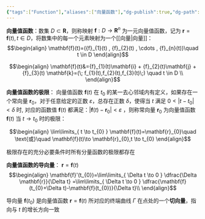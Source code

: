 ```yaml
---
{"tags":["Function"],"aliases":["向量函数"],"dg-publish":true,"dg-path":"数学/1. 微积分/向量值函数.md","permalink":"/数学/1. 微积分/向量值函数/","dgPassFrontmatter":true,"noteIcon":"","created":"2024-10-10T18:47:36.000+08:00","updated":"2025-04-14T11:45:44.910+08:00"}
---
```



**向量值函数**：数集 $D \subset \mathbf{R}$，则称映射 $\mathbf{f}: D \to \mathbf{R}^{n}$  为一元向量值函数，记为 $\mathbf{r}=\mathbf{f}(t),t \in D$，将数集中的每一个元素映射为一个[[向量\|向量]]：
$$\begin{align}
\mathbf{f}(t)=({f}_{1}(t) , {f}_{2}(t) , \cdots ,  {f}_{n}(t))\quad t \in D
\end{align}$$

$$\begin{align}
\mathbf{f}(t)&={f}_{1}(t)\mathbf{i} + {f}_{2}(t)\mathbf{j}  +  {f}_{3}(t) \mathbf{k}=(\; f_{1}(t),f_{2}(t),f_{3}(t)\;)  \quad t \in D \\
\end{align}$$

**向量值函数的极限**：
向量值函数 $\mathbf{f}(t)$ 在 $t_{0}$ 的某一去心邻域内有定义，如果存在一个常向量 $\mathbf{r}_{0}$，对于任意给定的正数 $\varepsilon$，总存在正数 $\delta$，使得当 $t$ 满足 $0<\left\lvert  t-t_{0} \right\rvert< \delta$ 时, 对应的函数值 $\mathbf{f}(t)$ 都满足：$\left\lvert  \mathbf{f}(t)-\mathbf{r}_{0} \right\rvert<\varepsilon$ ，则称常向量 $\mathbf{r}_{0}$ 为向量值函数 $\mathbf{f}(t)$ 当 $t \to t_{0}$ 时的极限：

$$\begin{align}
\lim\limits_{ t \to t_{0} } \mathbf{f}(t)=\mathbf{r}_{0}\quad  \text{或}\quad \mathbf{f}(t)\to  \mathbf{r}_{0},t \to  t_{0}
\end{align}$$

极限存在的充分必要条件时所有分量函数的极限都存在


**向量值函数的导向量**： $\mathbf{r}=\mathbf{f}(t)$
$$\begin{align}
\mathbf{f}'(t_{0})=\lim\limits_{ \Delta t \to 0 }  \dfrac{\Delta \mathbf{r}}{\Delta t} =\lim\limits_{ \Delta t \to 0 }   \dfrac{\mathbf{f}(t_{0}+\Delta t)-\mathbf{f}(t_{0})}{\Delta t}\\
\end{align}$$

导向量 $\mathbf{f}(t_{0})$ 是向量值函数 $\mathbf{r}=\mathbf{f}(t)$ 所对应的终端曲线 $\Gamma$ 在点处的一个**切向量**，指向与 $t$ 的增长方向一致

